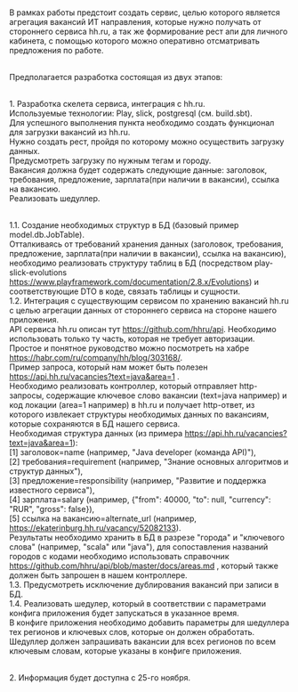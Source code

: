 <br>В рамках работы предстоит создать сервис, целью которого является агрегация вакансий ИТ направления, которые нужно получать от стороннего сервиса hh.ru, а так же формирование рест апи для личного кабинета, с помощью которого можно оперативно отсматривать предложения по работе.

<br>Предполагается разработка состоящая из двух этапов:

<br>1. Разработка скелета сервиса, интеграция с hh.ru.
<br>Используемые технологии: Play, slick, postgresql (см. build.sbt).
<br>Для успешного выполнения пункта необходимо создать функционал для загрузки вакансий из hh.ru. 
<br>Нужно создать рест, пройдя по которому можно осуществить загрузку данных. 
<br>Предусмотреть загрузку по нужным тегам и городу. 
<br>Вакансия должна будет содержать следующие данные: заголовок, требования, предложение, зарплата(при наличии в вакансии), ссылка на вакансию.
<br>Реализовать шедуллер.

<br>1.1. Создание необходимых структур в БД (базовый пример model.db.JobTable).
<br>Отталкиваясь от требований хранения данных (заголовок, требования, предложение, зарплата(при наличии в вакансии), ссылка на вакансию), 
<br>необходимо реализовать структуру таблиц в БД (посредством play-slick-evolutions https://www.playframework.com/documentation/2.8.x/Evolutions) и соответствующие DTO в коде, связать таблицы и сущности.
<br>1.2. Интеграция с существующим сервисом по хранению вакансий hh.ru с целью агрегации данных от стороннего сервиса на стороне нашего приложения.
<br>API сервиса hh.ru описан тут https://github.com/hhru/api. Необходимо использовать только ту часть, которая не требует авторизации.
<br>Простое и понятное руководство можно посмотреть на хабре https://habr.com/ru/company/hh/blog/303168/. 
<br>Пример запроса, который нам может быть полезен https://api.hh.ru/vacancies?text=java&area=1 .
<br>Необходимо реализовать контроллер, который отправляет http-запросы, содержащие ключевое слово вакансии (text=java например) и код локации (area=1 например) в hh.ru и получает http-ответ, из которого извлекает структуры необходимых данных по вакансиям, которые сохраняются в БД нашего сервиса.
<br>Необходимая структура данных (из примера https://api.hh.ru/vacancies?text=java&area=1): 
<br>	[1] заголовок=name (например, "Java developer (команда API)"), 
<br>	[2] требования=requirement (например, "Знание основных алгоритмов и структур данных"), 
<br>	[3] предложение=responsibility (например, "Развитие и поддержка известного сервиса"), 
<br>	[4] зарплата=salary (например, {"from": 40000, "to": null, "currency": "RUR", "gross": false}),
<br>	[5] ссылка на вакансию=alternate_url (например, https://ekaterinburg.hh.ru/vacancy/52082133).
<br>Результаты необходимо хранить в БД в разрезе "города" и "ключевого слова" (например, "scala" или "java"), для сопоставления названий городов с кодами необходимо использовать справочник https://github.com/hhru/api/blob/master/docs/areas.md , который также должен быть запрошен в нашем контроллере.
<br>1.3. Предусмотреть исключение дублирования вакансий при записи в БД. 
<br>1.4. Реализовать шедулер, который в соответствии с параметрами конфига приложения будет запускаться в указанное время.
<br>В конфиге приложения необходимо добавить параметры для шедуллера тех регионов и ключевых слов, которые он должен обработать.
<br>Шедуллер должен запрашивать вакансии для всех регионов по всем ключевым словам, которые указаны в конфиге приложения.


<br>2. Информация будет доступна с 25-го ноября.